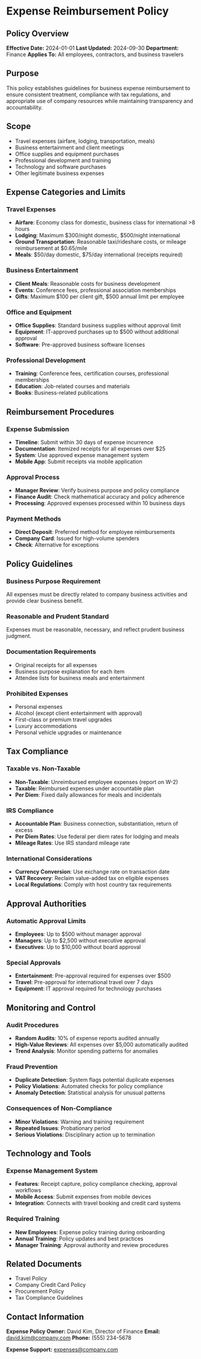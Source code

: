 # Expense Reimbursement Policy

## Policy Overview
**Effective Date:** 2024-01-01
**Last Updated:** 2024-09-30
**Department:** Finance
**Applies To:** All employees, contractors, and business travelers

## Purpose
This policy establishes guidelines for business expense reimbursement to ensure consistent treatment, compliance with tax regulations, and appropriate use of company resources while maintaining transparency and accountability.

## Scope
- Travel expenses (airfare, lodging, transportation, meals)
- Business entertainment and client meetings
- Office supplies and equipment purchases
- Professional development and training
- Technology and software purchases
- Other legitimate business expenses

## Expense Categories and Limits

### Travel Expenses
- **Airfare**: Economy class for domestic, business class for international >8 hours
- **Lodging**: Maximum $300/night domestic, $500/night international
- **Ground Transportation**: Reasonable taxi/rideshare costs, or mileage reimbursement at $0.65/mile
- **Meals**: $50/day domestic, $75/day international (receipts required)

### Business Entertainment
- **Client Meals**: Reasonable costs for business development
- **Events**: Conference fees, professional association memberships
- **Gifts**: Maximum $100 per client gift, $500 annual limit per employee

### Office and Equipment
- **Office Supplies**: Standard business supplies without approval limit
- **Equipment**: IT-approved purchases up to $500 without additional approval
- **Software**: Pre-approved business software licenses

### Professional Development
- **Training**: Conference fees, certification courses, professional memberships
- **Education**: Job-related courses and materials
- **Books**: Business-related publications

## Reimbursement Procedures

### Expense Submission
- **Timeline**: Submit within 30 days of expense incurrence
- **Documentation**: Itemized receipts for all expenses over $25
- **System**: Use approved expense management system
- **Mobile App**: Submit receipts via mobile application

### Approval Process
- **Manager Review**: Verify business purpose and policy compliance
- **Finance Audit**: Check mathematical accuracy and policy adherence
- **Processing**: Approved expenses processed within 10 business days

### Payment Methods
- **Direct Deposit**: Preferred method for employee reimbursements
- **Company Card**: Issued for high-volume spenders
- **Check**: Alternative for exceptions

## Policy Guidelines

### Business Purpose Requirement
All expenses must be directly related to company business activities and provide clear business benefit.

### Reasonable and Prudent Standard
Expenses must be reasonable, necessary, and reflect prudent business judgment.

### Documentation Requirements
- Original receipts for all expenses
- Business purpose explanation for each item
- Attendee lists for business meals and entertainment

### Prohibited Expenses
- Personal expenses
- Alcohol (except client entertainment with approval)
- First-class or premium travel upgrades
- Luxury accommodations
- Personal vehicle upgrades or maintenance

## Tax Compliance

### Taxable vs. Non-Taxable
- **Non-Taxable**: Unreimbursed employee expenses (report on W-2)
- **Taxable**: Reimbursed expenses under accountable plan
- **Per Diem**: Fixed daily allowances for meals and incidentals

### IRS Compliance
- **Accountable Plan**: Business connection, substantiation, return of excess
- **Per Diem Rates**: Use federal per diem rates for lodging and meals
- **Mileage Rates**: Use IRS standard mileage rate

### International Considerations
- **Currency Conversion**: Use exchange rate on transaction date
- **VAT Recovery**: Reclaim value-added tax on eligible expenses
- **Local Regulations**: Comply with host country tax requirements

## Approval Authorities

### Automatic Approval Limits
- **Employees**: Up to $500 without manager approval
- **Managers**: Up to $2,500 without executive approval
- **Executives**: Up to $10,000 without board approval

### Special Approvals
- **Entertainment**: Pre-approval required for expenses over $500
- **Travel**: Pre-approval for international travel over 7 days
- **Equipment**: IT approval required for technology purchases

## Monitoring and Control

### Audit Procedures
- **Random Audits**: 10% of expense reports audited annually
- **High-Value Reviews**: All expenses over $5,000 automatically audited
- **Trend Analysis**: Monitor spending patterns for anomalies

### Fraud Prevention
- **Duplicate Detection**: System flags potential duplicate expenses
- **Policy Violations**: Automated checks for policy compliance
- **Anomaly Detection**: Statistical analysis for unusual patterns

### Consequences of Non-Compliance
- **Minor Violations**: Warning and training requirement
- **Repeated Issues**: Probationary period
- **Serious Violations**: Disciplinary action up to termination

## Technology and Tools

### Expense Management System
- **Features**: Receipt capture, policy compliance checking, approval workflows
- **Mobile Access**: Submit expenses from mobile devices
- **Integration**: Connects with travel booking and credit card systems

### Required Training
- **New Employees**: Expense policy training during onboarding
- **Annual Training**: Policy updates and best practices
- **Manager Training**: Approval authority and review procedures

## Related Documents
- Travel Policy
- Company Credit Card Policy
- Procurement Policy
- Tax Compliance Guidelines

## Contact Information
**Expense Policy Owner:** David Kim, Director of Finance
**Email:** david.kim@company.com
**Phone:** (555) 234-5678

**Expense Support:** expenses@company.com